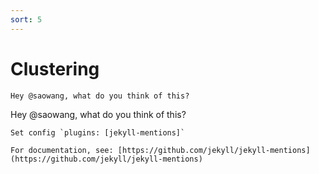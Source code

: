 ```yaml
---
sort: 5
---
```


# Clustering

```
Hey @saowang, what do you think of this?
```

Hey @saowang, what do you think of this?

```tip
Set config `plugins: [jekyll-mentions]`

For documentation, see: [https://github.com/jekyll/jekyll-mentions](https://github.com/jekyll/jekyll-mentions)
```
